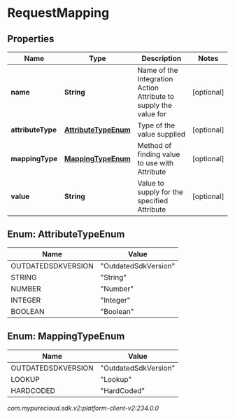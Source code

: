 # RequestMapping


## Properties

| Name | Type | Description | Notes |
| ------------ | ------------- | ------------- | ------------- |
| **name** | **String** | Name of the Integration Action Attribute to supply the value for |  [optional] |
| **attributeType** | [**AttributeTypeEnum**](#Enum--AttributeTypeEnum) | Type of the value supplied |  [optional] |
| **mappingType** | [**MappingTypeEnum**](#Enum--MappingTypeEnum) | Method of finding value to use with Attribute |  [optional] |
| **value** | **String** | Value to supply for the specified Attribute |  [optional] |


## Enum: AttributeTypeEnum

| Name | Value |
| ---- | ----- |
| OUTDATEDSDKVERSION | &quot;OutdatedSdkVersion&quot; | 
| STRING | &quot;String&quot; | 
| NUMBER | &quot;Number&quot; | 
| INTEGER | &quot;Integer&quot; | 
| BOOLEAN | &quot;Boolean&quot; | 


## Enum: MappingTypeEnum

| Name | Value |
| ---- | ----- |
| OUTDATEDSDKVERSION | &quot;OutdatedSdkVersion&quot; | 
| LOOKUP | &quot;Lookup&quot; | 
| HARDCODED | &quot;HardCoded&quot; | 




_com.mypurecloud.sdk.v2:platform-client-v2:234.0.0_
